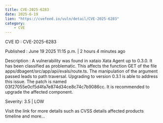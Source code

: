 ```yaml
---
title: CVE-2025-6283
date: 2025-6-19
lien: "https://cvefeed.io/vuln/detail/CVE-2025-6283"
category:
    - CVE
---
```


CVE ID : CVE-2025-6283

Published :  June 19
2025
11:15 p.m. | 2 hours
4 minutes ago

Description : A vulnerability was found in xataio Xata Agent up to 0.3.0. It has been classified as problematic. This affects the function GET of the file apps/dbagent/src/app/api/evals/route.ts. The manipulation of the argument passed leads to path traversal. Upgrading to version 0.3.1 is able to address this issue. The patch is named 03f27055e0cf5d4fa7e874d34ce8c74c7b9086cc. It is recommended to upgrade the affected component.

Severity: 3.5 | LOW

Visit the link for more details
such as CVSS details
affected products
timeline
and more...
